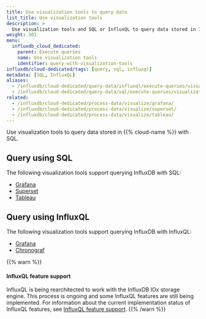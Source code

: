 ```yaml
---
title: Use visualization tools to query data
list_title: Use visualization tools
description: >
  Use visualization tools and SQL or InfluxQL to query data stored in InfluxDB.
weight: 301
menu:
  influxdb_cloud_dedicated:
    parent: Execute queries
    name: Use visualization tools
    identifier: query-with-visualization-tools
influxdb/cloud-dedicated/tags: [query, sql, influxql]
metadata: [SQL, InfluxQL]
aliases:
  - /influxdb/cloud-dedicated/query-data/influxql/execute-queries/visualization-tools/
  - /influxdb/cloud-dedicated/query-data/sql/execute-queries/visualization-tools/
related:
  - /influxdb/cloud-dedicated/process-data/visualize/grafana/
  - /influxdb/cloud-dedicated/process-data/visualize/superset/
  - /influxdb/cloud-dedicated/process-data/visualize/tableau/
---
```


Use visualization tools to query data stored in {{% cloud-name %}} with SQL.

## Query using SQL

The following visualization tools support querying InfluxDB with SQL:

- [Grafana](/influxdb/cloud-dedicated/process-data/visualize/grafana/)
- [Superset](/influxdb/cloud-dedicated/process-data/visualize/superset/)
- [Tableau](/influxdb/cloud-dedicated/process-data/visualize/tableau/)

## Query using InfluxQL

The following visualization tools support querying InfluxDB with InfluxQL:

- [Grafana](/influxdb/cloud-dedicated/process-data/visualize/grafana/?t=InfluxQL)
- [Chronograf](/influxdb/cloud-dedicated/process-data/visualize/chronograf/)

{{% warn %}}
#### InfluxQL feature support

InfluxQL is being rearchitected to work with the InfluxDB IOx storage engine.
This process is ongoing and some InfluxQL features are still being implemented.
For information about the current implementation status of InfluxQL features,
see [InfluxQL feature support](/influxdb/cloud-dedicated/reference/influxql/feature-support/).
{{% /warn %}}